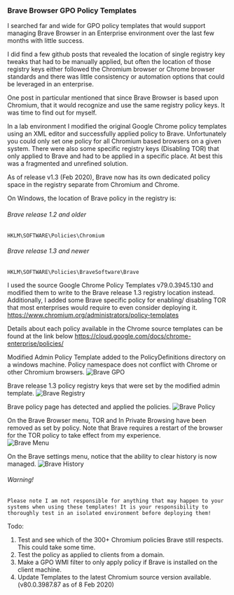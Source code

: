 ### Brave Browser GPO Policy Templates

I searched far and wide for GPO policy templates that would support managing Brave Browser in an Enterprise environment over the last few months with little success.

I did find a few github posts that revealed the location of single registry key tweaks that had to be manually applied, but often the location of those registry keys either followed the Chromium browser or Chrome browser standards and there was little consistency or automation options that could be leveraged in an enterprise.

One post in particular mentioned that since Brave Browser is based upon Chromium, that it would recognize and use the same registry policy keys. It was time to find out for myself.

In a lab environment I modified the original Google Chrome policy templates using an XML editor and successfully applied policy to Brave. Unfortunately you could only set one policy for all Chromium based browsers on a given system. There were also some specific registry keys (Disabling TOR) that only applied to Brave and had to be applied in a specific place. At best this was a fragmented and unrefined solution. 

As of release v1.3 (Feb 2020), Brave now has its own dedicated policy space in the registry separate from Chromium and Chrome.

On Windows, the location of Brave policy in the registry is:

 ###### Brave release 1.2 and older
`HKLM\SOFTWARE\Policies\Chromium`

###### Brave release 1.3 and newer
`HKLM\SOFTWARE\Policies\BraveSoftware\Brave`

I used the source Google Chrome Policy Templates v79.0.3945.130 and modified them to write to the Brave release 1.3 registry location instead. Additionally, I added some Brave specific policy for enabling/ disabling TOR that most enterprises would require to even consider deploying it.   
https://www.chromium.org/administrators/policy-templates

Details about each policy available in the Chrome source templates can be found at the link below
https://cloud.google.com/docs/chrome-enterprise/policies/

Modified Admin Policy Template added to the PolicyDefinitions directory on a windows machine. Policy namespace does not conflict with Chrome or other Chromium browsers.
<img src="https://github.com/Prowler2/Brave-Browser-GPO-Policy/blob/master/Images/BraveGPedit.PNG" alt="Brave GPO" />

Brave release 1.3 policy registry keys that were set by the modified admin template.
<img src="https://github.com/Prowler2/Brave-Browser-GPO-Policy/blob/master/Images/BraveRegistry.PNG" alt="Brave Registry" />

Brave policy page has detected and applied the policies.
<img src="https://github.com/Prowler2/Brave-Browser-GPO-Policy/blob/master/Images/BravePolicy.PNG" alt="Brave Policy" />

On the Brave Browser menu, TOR and In Private Browsing have been removed as set by policy. Note that Brave requires a restart of the browser for the TOR policy to take effect from my experience.   
<img src="https://github.com/Prowler2/Brave-Browser-GPO-Policy/blob/master/Images/BraveMenu.PNG" alt="Brave Menu" />

On the Brave settings menu, notice that the ability to clear history is now managed.
<img src="https://github.com/Prowler2/Brave-Browser-GPO-Policy/blob/master/Images/BraveHistory.PNG" alt="Brave History" />

###### Warning!
`Please note I am not responsible for anything that may happen to your systems when using these templates! It is your responsibility to thoroughly test in an isolated environment before deploying them!`

Todo: 
1. Test and see which of the 300+ Chromium policies Brave still respects. This could take some time. 
2. Test the policy as applied to clients from a domain. 
3. Make a GPO WMI filter to only apply policy if Brave is installed on the client machine.
4. Update Templates to the latest Chromium source version available. (v80.0.3987.87 as of 8 Feb 2020)
